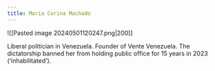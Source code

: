 ```yaml
---
title: María Corina Machado
---
```

![[Pasted image 20240501120247.png|200]]

Liberal politician in Venezuela. Founder of Vente Venezuela. The dictatorship banned her from holding public office for 15 years in 2023 (‘inhabilitated’).

